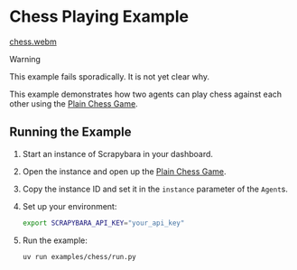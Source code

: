 # Chess Playing Example

[chess.webm](https://github.com/user-attachments/assets/3ff4119e-0136-4f3c-a5f5-b7c1d831e196)

> [!WARNING]
> This example fails sporadically. It is not yet clear why.

This example demonstrates how two agents can play chess against each other using the [Plain Chess Game](https://plainchess.timwoelfle.de/).

## Running the Example

1. Start an instance of Scrapybara in your dashboard.

2. Open the instance and open up the [Plain Chess Game](https://plainchess.timwoelfle.de/).

3. Copy the instance ID and set it in the `instance` parameter of the `Agent`s.

4. Set up your environment:
   ```bash
   export SCRAPYBARA_API_KEY="your_api_key"
   ```

5. Run the example:
   ```bash
   uv run examples/chess/run.py
   ```
